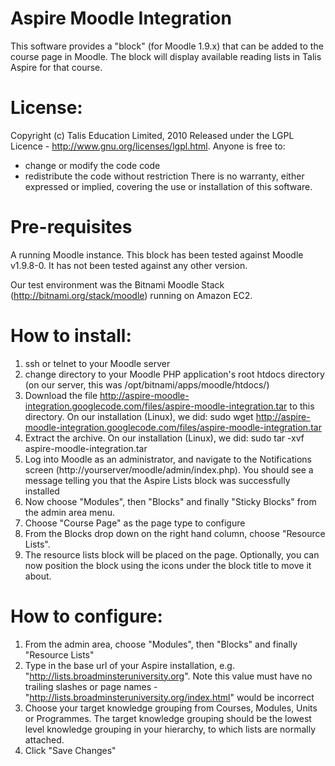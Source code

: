 Aspire Moodle Integration
=========================

This software provides a "block" (for Moodle 1.9.x) that can be added to the course page in Moodle. The block will display available reading lists in Talis Aspire for that course.

License:
========

Copyright (c) Talis Education Limited, 2010
Released under the LGPL Licence - http://www.gnu.org/licenses/lgpl.html. Anyone is free to:
  * change or modify the code code
  * redistribute the code without restriction
There is no warranty, either expressed or implied, covering the use or installation of this software.

Pre-requisites
==============

A running Moodle instance. This block has been tested against Moodle v1.9.8-0. It has not been tested against any other version.

Our test environment was the Bitnami Moodle Stack (http://bitnami.org/stack/moodle) running on Amazon EC2.

How to install:
===============

1. ssh or telnet to your Moodle server
2. change directory to your Moodle PHP application's root htdocs directory (on our server, this was /opt/bitnami/apps/moodle/htdocs/)
3. Download the file http://aspire-moodle-integration.googlecode.com/files/aspire-moodle-integration.tar to this directory. On our installation (Linux), we did: 
     sudo wget http://aspire-moodle-integration.googlecode.com/files/aspire-moodle-integration.tar
4. Extract the archive. On our installation (Linux), we did:
     sudo tar -xvf aspire-moodle-integration.tar 
5. Log into Moodle as an administrator, and navigate to the Notifications screen (http://yourserver/moodle/admin/index.php). You should see a message telling you that the Aspire Lists block was successfully installed
6. Now choose "Modules", then "Blocks" and finally "Sticky Blocks" from the admin area menu. 
7. Choose "Course Page" as the page type to configure
8. From the Blocks drop down on the right hand column, choose "Resource Lists". 
9. The resource lists block will be placed on the page. Optionally, you can now position the block using the icons under the block title to move it about.

How to configure:
=================

1. From the admin area, choose "Modules", then "Blocks" and finally "Resource Lists"
2. Type in the base url of your Aspire installation, e.g. "http://lists.broadminsteruniversity.org". Note this value must have no trailing slashes or page names - "http://lists.broadminsteruniversity.org/index.html" would be incorrect
3. Choose your target knowledge grouping from Courses, Modules, Units or Programmes. The target knowledge grouping should be the lowest level knowledge grouping in your hierarchy, to which lists are normally attached.
4. Click "Save Changes"

